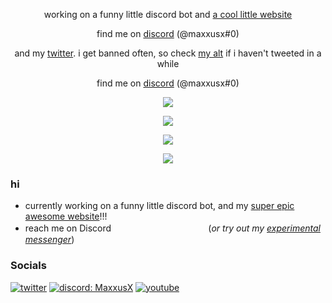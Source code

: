 <p align="center">working on a funny little discord bot and <a href="https://maxxus.pages.dev">a cool little website</a></p>
<p align="center">find me on <a href="https://discord.gg/zhgVeJeKVR">discord</a> (@maxxusx#0)</p>
<p align="center">and my <a href="https://twitter.com/MaxxusYT2">twitter</a>. i get banned often, so check <a href="https://twitter.com/MaxxusYT3">my alt</a> if i haven't tweeted in a while</p>
<p align="center">find me on <a href="https://discord.gg/zhgVeJeKVR">discord</a> (@maxxusx#0)</p>

<p align="center"><img src="https://github-widgetbox.vercel.app/api/profile?username=maxxusx&data=repositories,stars,commits,followers&theme=metropolis"></p>
<p align="center"><img src="https://github-widgetbox.vercel.app/api/skills?languages=python,markdown,js,html,css,lua&includeNames=true&theme=metropolis"></p>
<p align="center"><img src="https://github-widgetbox.vercel.app/api/skills?tools=git,npm,nodejs&includeNames=true&theme=metropolis"></p>
<p align="center"><img src="https://github-widgetbox.vercel.app/api/skills?software=windows,vscode&includeNames=true&theme=metropolis"></p>


### hi

- currently working on a funny little discord bot, and my [super epic awesome website](https://maxxus.pages.dev)!!!
- reach me on Discord ㅤ ㅤ ㅤ ㅤ ㅤ ㅤ ㅤ ㅤ ㅤ (*or try out my* [*experimental messenger*](https://maxxus.pages.dev/message))

### Socials
<a href="https://twitter.com/MaxxusYT2"><img src="https://img.shields.io/badge/twitter-blue?style=for-the-badge&logo=twitter" alt="twitter"></a>
<a href="https://discord.gg/zhgVeJeKVR"><img src="https://img.shields.io/badge/maxxusx-darkblue?style=for-the-badge&logo=discord" alt="discord: MaxxusX"></a>
<a href="https://www.youtube.com/@MaxxusX"><img src="https://img.shields.io/badge/youtube-darkred?style=for-the-badge&logo=youtube" alt="youtube"></a>
